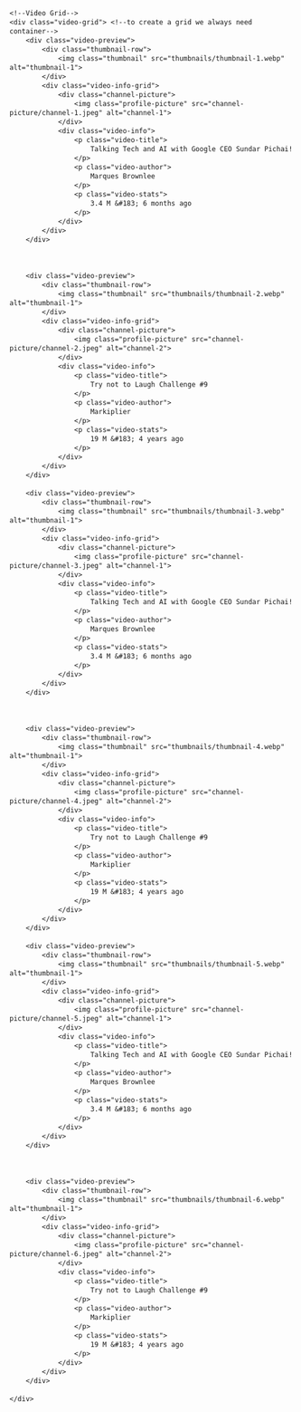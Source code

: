     <!--Video Grid-->
    <div class="video-grid"> <!--to create a grid we always need container-->
        <div class="video-preview">
            <div class="thumbnail-row">
                <img class="thumbnail" src="thumbnails/thumbnail-1.webp" alt="thumbnail-1">
            </div>
            <div class="video-info-grid">
                <div class="channel-picture">
                    <img class="profile-picture" src="channel-picture/channel-1.jpeg" alt="channel-1">
                </div>
                <div class="video-info">
                    <p class="video-title">
                        Talking Tech and AI with Google CEO Sundar Pichai!
                    </p>
                    <p class="video-author">
                        Marques Brownlee
                    </p>
                    <p class="video-stats">
                        3.4 M &#183; 6 months ago
                    </p>
                </div>
            </div>
        </div>
    
    
    
        <div class="video-preview">
            <div class="thumbnail-row">
                <img class="thumbnail" src="thumbnails/thumbnail-2.webp" alt="thumbnail-1">
            </div>
            <div class="video-info-grid">
                <div class="channel-picture">
                    <img class="profile-picture" src="channel-picture/channel-2.jpeg" alt="channel-2">
                </div>
                <div class="video-info">
                    <p class="video-title">
                        Try not to Laugh Challenge #9
                    </p>
                    <p class="video-author">
                        Markiplier
                    </p>
                    <p class="video-stats">
                        19 M &#183; 4 years ago
                    </p>
                </div>       
            </div>
        </div>
    
        <div class="video-preview">
            <div class="thumbnail-row">
                <img class="thumbnail" src="thumbnails/thumbnail-3.webp" alt="thumbnail-1">
            </div>
            <div class="video-info-grid">
                <div class="channel-picture">
                    <img class="profile-picture" src="channel-picture/channel-3.jpeg" alt="channel-1">
                </div>
                <div class="video-info">
                    <p class="video-title">
                        Talking Tech and AI with Google CEO Sundar Pichai!
                    </p>
                    <p class="video-author">
                        Marques Brownlee
                    </p>
                    <p class="video-stats">
                        3.4 M &#183; 6 months ago
                    </p>
                </div>
            </div>
        </div>
    
    
    
        <div class="video-preview">
            <div class="thumbnail-row">
                <img class="thumbnail" src="thumbnails/thumbnail-4.webp" alt="thumbnail-1">
            </div>
            <div class="video-info-grid">
                <div class="channel-picture">
                    <img class="profile-picture" src="channel-picture/channel-4.jpeg" alt="channel-2">
                </div>
                <div class="video-info">
                    <p class="video-title">
                        Try not to Laugh Challenge #9
                    </p>
                    <p class="video-author">
                        Markiplier
                    </p>
                    <p class="video-stats">
                        19 M &#183; 4 years ago
                    </p>
                </div>       
            </div>
        </div>
    
        <div class="video-preview">
            <div class="thumbnail-row">
                <img class="thumbnail" src="thumbnails/thumbnail-5.webp" alt="thumbnail-1">
            </div>
            <div class="video-info-grid">
                <div class="channel-picture">
                    <img class="profile-picture" src="channel-picture/channel-5.jpeg" alt="channel-1">
                </div>
                <div class="video-info">
                    <p class="video-title">
                        Talking Tech and AI with Google CEO Sundar Pichai!
                    </p>
                    <p class="video-author">
                        Marques Brownlee
                    </p>
                    <p class="video-stats">
                        3.4 M &#183; 6 months ago
                    </p>
                </div>
            </div>
        </div>
    
    
    
        <div class="video-preview">
            <div class="thumbnail-row">
                <img class="thumbnail" src="thumbnails/thumbnail-6.webp" alt="thumbnail-1">
            </div>
            <div class="video-info-grid">
                <div class="channel-picture">
                    <img class="profile-picture" src="channel-picture/channel-6.jpeg" alt="channel-2">
                </div>
                <div class="video-info">
                    <p class="video-title">
                        Try not to Laugh Challenge #9
                    </p>
                    <p class="video-author">
                        Markiplier
                    </p>
                    <p class="video-stats">
                        19 M &#183; 4 years ago
                    </p>
                </div>       
            </div>
        </div>

    </div>